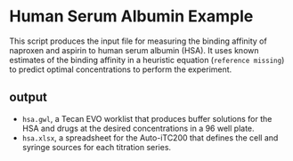 # Human Serum Albumin Example

This script produces the input file for measuring the binding affinity of naproxen and aspirin to human serum albumin (HSA). It uses known estimates of the binding affinity in a heuristic equation (`reference missing`) to predict optimal concentrations to perform the experiment. 

## output

- `hsa.gwl`, a Tecan EVO worklist that produces buffer solutions for the HSA and drugs at the desired concentrations in a 96 well plate.
- `hsa.xlsx`, a spreadsheet for the Auto-iTC200 that defines the cell and syringe sources for each titration series. 
